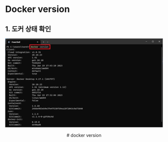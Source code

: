 # **Docker version**

## **1. 도커 상태 확인**
<p align = "center">
    <img src="Pictures\CMD_docker version.jpg">
    </p>
    <p align = "center"> # docker version </p>
